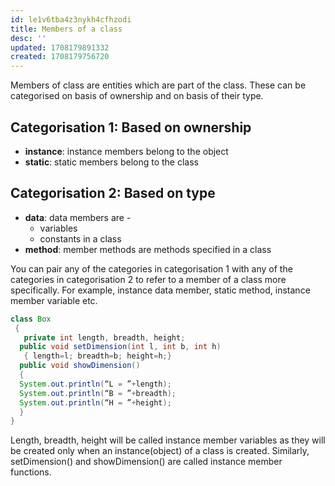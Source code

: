 ```yaml
---
id: le1v6tba4z3nykh4cfhzodi
title: Members of a class
desc: ''
updated: 1708179891332
created: 1708179756720
---
```



Members of class are entities which are part of the class. These can be categorised on basis of ownership and on basis of their type.

## Categorisation 1: Based on ownership

- **instance**: instance members belong to the object
- **static**: static members belong to the class

## Categorisation 2: Based on type

- **data**: data members are -
  - variables
  - constants
  in a class
- **method**: member methods are methods specified in a class

You can pair any of the categories in categorisation 1 with any of the categories in categorisation 2 to refer to a member of a class more specifically. For example, instance data member, static method, instance member variable etc.  

```java
class Box
 {
   private int length, breadth, height;
  public void setDimension(int l, int b, int h)
   { length=l; breadth=b; height=h;}
  public void showDimension()
  {
  System.out.println(“L = ”+length);
  System.out.println(“B = ”+breadth);
  System.out.println(“H = ”+height);
  }
}
```

Length, breadth, height will be called instance member variables as they will be created only when an instance(object) of a class is created. Similarly, setDimension() and showDimension() are called instance member functions.

